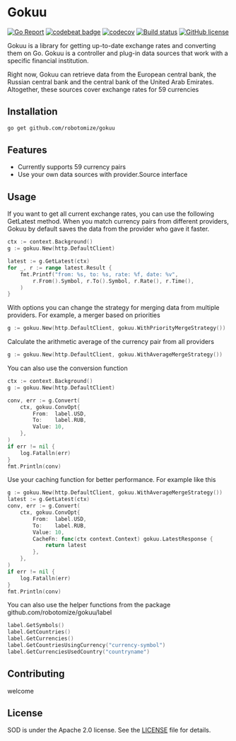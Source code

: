# Gokuu

[![Go Report](https://goreportcard.com/badge/github.com/robotomize/gokuu)](https://goreportcard.com/report/github.com/robotomize/gokuu)
[![codebeat badge](https://codebeat.co/badges/a4a12b24-98e6-4627-b01c-8b124561f2e1)](https://codebeat.co/projects/github-com-robotomize-gokuu-main)
[![codecov](https://codecov.io/gh/robotomize/gokuu/branch/main/graph/badge.svg)](https://codecov.io/gh/robotomize/gokuu)
[![Build status](https://github.com/robotomize/gokuu/actions/workflows/main.yml/badge.svg)](https://github.com/robotomize/gokuu/actions)
[![GitHub license](https://img.shields.io/github/license/robotomize/gokuu.svg)](https://github.com/robotomize/gokuu/blob/master/LICENSE)

Gokuu is a library for getting up-to-date exchange rates and converting them on Go. Gokuu is a controller and plug-in data sources that work with a specific financial institution. 

Right now, Gokuu can retrieve data from the European central bank, the Russian central bank and the central bank of the United Arab Emirates. Altogether, these sources cover exchange rates for 59 currencies

## Installation
```bash
go get github.com/robotomize/gokuu
```
## Features
* Currently supports 59 currency pairs
* Use your own data sources with provider.Source interface

## Usage

If you want to get all current exchange rates, you can use the following GetLatest method.
When you match currency pairs from different providers, Gokuu by default saves the data from the provider who gave it faster. 

```go
ctx := context.Background()
g := gokuu.New(http.DefaultClient)

latest := g.GetLatest(ctx)
for _, r := range latest.Result {
	fmt.Printf("from: %s, to: %s, rate: %f, date: %v", 
		r.From().Symbol, r.To().Symbol, r.Rate(), r.Time(),
	)
}
```

With options you can change the strategy for merging data from multiple providers. For example, a merger based on priorities

```go
g := gokuu.New(http.DefaultClient, gokuu.WithPriorityMergeStrategy())
```

Calculate the arithmetic average of the currency pair from all providers

```go
g := gokuu.New(http.DefaultClient, gokuu.WithAverageMergeStrategy())
```

You can also use the conversion function
```go
ctx := context.Background()
g := gokuu.New(http.DefaultClient)

conv, err := g.Convert(
	ctx, gokuu.ConvOpt{
		From:  label.USD,
		To:    label.RUB,
		Value: 10,
	},
)
if err != nil {
	log.Fatalln(err)
}
fmt.Println(conv)
```

Use your caching function for better performance. For example like this
```go
g := gokuu.New(http.DefaultClient, gokuu.WithAverageMergeStrategy())
latest := g.GetLatest(ctx)
conv, err := g.Convert(
	ctx, gokuu.ConvOpt{
		From:  label.USD,
		To:    label.RUB,
		Value: 10,
		CacheFn: func(ctx context.Context) gokuu.LatestResponse {
			return latest
		},
	},
)
if err != nil {
	log.Fatalln(err)
}
fmt.Println(conv)
```

You can also use the helper functions from the package github.com/robotomize/gokuu/label
```go
label.GetSymbols()
label.GetCountries()
label.GetCurrencies()
label.GetCountriesUsingCurrency("currency-symbol")
label.GetCurrenciesUsedCountry("countryname")
```

## Contributing
welcome

## License

SOD is under the Apache 2.0 license. See the [LICENSE](LICENSE) file for details.
